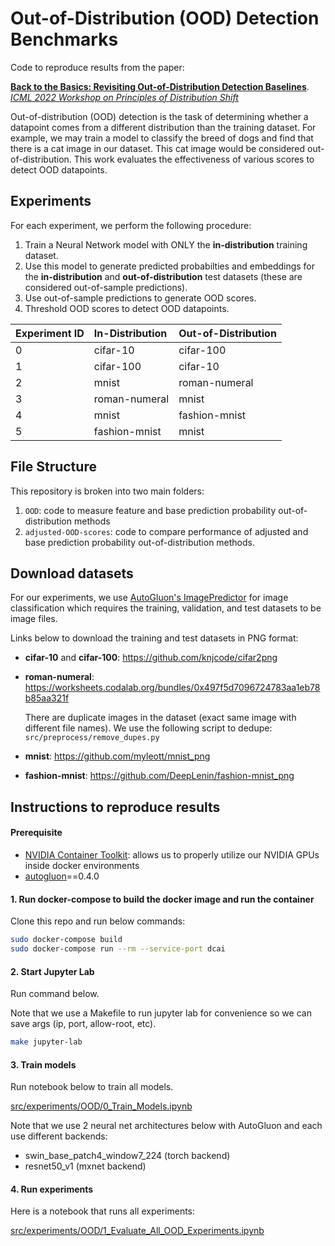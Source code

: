 # Out-of-Distribution (OOD) Detection Benchmarks

Code to reproduce results from the paper:

[**Back to the Basics: Revisiting Out-of-Distribution Detection Baselines**](https://arxiv.org/abs/2207.03061). [*ICML 2022 Workshop on Principles of Distribution Shift*](https://icml.cc/Conferences/2022/ScheduleMultitrack?event=20541)


Out-of-distribution (OOD) detection is the task of determining whether a datapoint comes from a different distribution than the training dataset. For example, we may train a model to classify the breed of dogs and find that there is a cat image in our dataset. This cat image would be considered out-of-distribution. 
This work evaluates the effectiveness of various scores to detect OOD datapoints.


## Experiments

For each experiment, we perform the following procedure:

1. Train a Neural Network model with ONLY the **in-distribution** training dataset.
2. Use this model to generate predicted probabilties and embeddings for the **in-distribution** and **out-of-distribution** test datasets (these are considered out-of-sample predictions).
3. Use out-of-sample predictions to generate OOD scores.
4. Threshold OOD scores to detect OOD datapoints.

| Experiment ID | In-Distribution | Out-of-Distribution |
| :------------ | :-------------- | :------------------ |
| 0             | cifar-10        | cifar-100           |
| 1             | cifar-100       | cifar-10            |
| 2             | mnist           | roman-numeral       |
| 3             | roman-numeral   | mnist               |
| 4             | mnist           | fashion-mnist       |
| 5             | fashion-mnist   | mnist               |

## File Structure
This repository is broken into two main folders:
1. `OOD`: code to measure feature and base prediction probability out-of-distribution methods
2. `adjusted-OOD-scores`: code to compare performance of adjusted and base prediction probability out-of-distribution methods.

## Download datasets

For our experiments, we use [AutoGluon's ImagePredictor](https://auto.gluon.ai/dev/tutorials/image_prediction/beginner.html) for image classification which requires the training, validation, and test datasets to be image files.

Links below to download the training and test datasets in PNG format:

- **cifar-10** and **cifar-100**:
  https://github.com/knjcode/cifar2png

- **roman-numeral**:
  https://worksheets.codalab.org/bundles/0x497f5d7096724783aa1eb78b85aa321f

  There are duplicate images in the dataset (exact same image with different file names). We use the following script to dedupe: `src/preprocess/remove_dupes.py`

- **mnist**:
  https://github.com/myleott/mnist_png

- **fashion-mnist**:
  https://github.com/DeepLenin/fashion-mnist_png


## Instructions to reproduce results

#### Prerequisite

- [NVIDIA Container Toolkit](https://github.com/NVIDIA/nvidia-docker): allows us to properly utilize our NVIDIA GPUs inside docker environments
- [autogluon](https://auto.gluon.ai/stable/index.html)==0.4.0


#### 1. Run docker-compose to build the docker image and run the container

Clone this repo and run below commands:

```bash
sudo docker-compose build
sudo docker-compose run --rm --service-port dcai
```


#### 2. Start Jupyter Lab

Run command below.

Note that we use a Makefile to run jupyter lab for convenience so we can save args (ip, port, allow-root, etc).

```bash
make jupyter-lab
```


#### 3. Train models

Run notebook below to train all models.

[src/experiments/OOD/0_Train_Models.ipynb](https://github.com/JohnsonKuan/ood-detection-benchmarks/blob/main/src/experiments/OOD/0_Train_Models.ipynb)

Note that we use 2 neural net architectures below with AutoGluon and each use different backends:

- swin_base_patch4_window7_224 (torch backend)
- resnet50_v1 (mxnet backend)


#### 4. Run experiments

Here is a notebook that runs all experiments:

[src/experiments/OOD/1_Evaluate_All_OOD_Experiments.ipynb](https://github.com/JohnsonKuan/ood-detection-benchmarks/blob/main/src/experiments/OOD/1_Evaluate_All_OOD_Experiments.ipynb)
